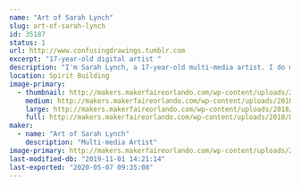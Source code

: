 ```yaml
---
name: "Art of Sarah Lynch"
slug: art-of-sarah-lynch
id: 35187
status: 1
url: http://www.confusingdrawings.tumblr.com
excerpt: "17-year-old digital artist "
description: "I'm Sarah Lynch, a 17-year-old multi-media artist. I do mostly fandom-related art, but I also do some original work. I'll be drawing and showing my art, and some future projects of mine!"
location: Spirit Building
image-primary:
  - thumbnail: http://makers.makerfaireorlando.com/wp-content/uploads/2018/07/me2018-150x150.png
    medium: http://makers.makerfaireorlando.com/wp-content/uploads/2018/07/me2018-300x300.png
    large: http://makers.makerfaireorlando.com/wp-content/uploads/2018/07/me2018-1024x1024.png
    full: http://makers.makerfaireorlando.com/wp-content/uploads/2018/07/me2018.png
maker:
  - name: "Art of Sarah Lynch"
    description: "Multi-media Artist"
image-primary: http://makers.makerfaireorlando.com/wp-content/uploads/2018/07/me2o18-1024x1024.png
last-modified-db: "2019-11-01 14:21:14"
last-exported: "2020-05-07 09:35:08"
---
```

